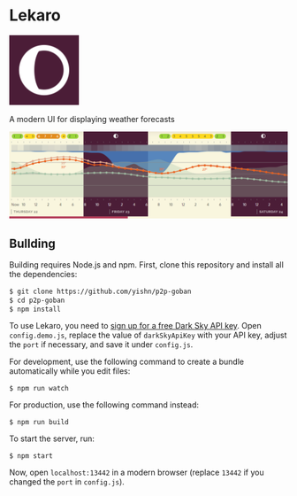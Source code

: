 # Lekaro

<img src="./logo.svg" width="126" height="126"/>

A modern UI for displaying weather forecasts

![Screenshot](./screenshot.png)

## Bullding

Building requires Node.js and npm. First, clone this repository and install all the dependencies:

~~~
$ git clone https://github.com/yishn/p2p-goban
$ cd p2p-goban
$ npm install
~~~

To use Lekaro, you need to [sign up for a free Dark Sky API key](https://darksky.net/dev). Open `config.demo.js`, replace the value of `darkSkyApiKey` with your API key, adjust the `port` if necessary, and save it under `config.js`.

For development, use the following command to create a bundle automatically while you edit files:

~~~
$ npm run watch
~~~

For production, use the following command instead:

~~~
$ npm run build
~~~

To start the server, run:

~~~
$ npm start
~~~

Now, open `localhost:13442` in a modern browser (replace `13442` if you changed the `port` in `config.js`).
